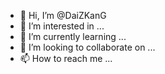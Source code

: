 - 👋 Hi, I’m @DaiZKanG
- 👀 I’m interested in ...
- 🌱 I’m currently learning ...
- 💞️ I’m looking to collaborate on ...
- 📫 How to reach me ...

<!---
DaiZKanG/DaiZKanG is a ✨ special ✨ repository because its `README.md` (this file) appears on your GitHub profile.
You can click the Preview link to take a look at your meiguoguofangbu this“gongpo
jfiaj
jfskpjgh8w8n a
 iafafja90jfapw\
akfaifimrhguhabkv
jfokfwjkfao 
”
